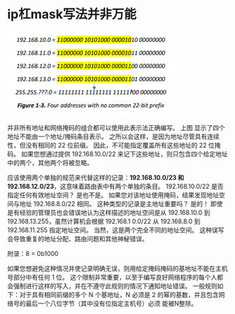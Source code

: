 # ip杠mask写法并非万能

![](2023-03-12-15-52-47.png)

并非所有地址和网络掩码的组合都可以使用此表示法正确编写。 上图 显示了四个地址不能由一个地址/掩码条目表示。 之所以会这样，是因为地址尽管具有连续性，但没有相同的 22 位前缀。 因此，不可能指定覆盖所有这些地址的 22 位掩码。 如果您想通过提供 192.168.10.0/22 来记下这些地址，则只包含四个给定地址中的两个，其他两个将被忽略。

应该使用两个单独的规范来代替这样的记录：**192.168.10.0/23 和 192.168.12.0/23**，这意味着路由表中有两个单独的条目。 192.168.10.0/22 是否指定任何有效地址空间？ 是也不是。 如果您对该地址使用掩码，结果发现地址空间与地址 192.168.8.0/22 相同。 这种类型的记录是主地址重要吗？ 是的！ 即使是有经验的管理员也会错误地认为这样描述的地址空间是从 192.168.10.0 到 192.168.13.255，虽然计算机会根据 192.168.1 0.0/22 从 192.168.8.0 到 192.168.11.255 指定地址空间。 当然，这是两个完全不同的地址空间。 这种误写会导致重复的地址分配、路由问题和其他神秘错误。

附录：8 = 0b1000

如果您想避免这种情况并使记录明确无误，则用给定掩码掩码的基地址不能在主机号部分中有任何 1 位。 这个限制非常重要，以至于编写良好网络程序的每个人都会强制进行这样的写入，并在不遵守此规则的情况下通知地址错误。 一般规则如下：对于具有相同前缀的多个 N 个基地址，N 必须是 2 的幂的基数，并且包含网络号的最后一个八位字节（其中没有位指定主机号）必须 能被N整除。